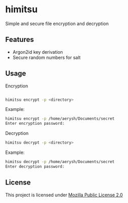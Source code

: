 # himitsu

Simple and secure file encryption and decryption

## Features

- Argon2id key derivation
- Secure random numbers for salt

## Usage

Encryption

```bash

himitsu encrypt -p <directory>

```

Example:

```bash
himitsu encrypt -p /home/aerysh/Documents/secret
Enter encryption password:
```

Decryption

```bash
himitsu decrypt -p <directory>
```

Example:

```bash
himitsu decrypt -p /home/aerysh/Documents/secret
Enter decryption password:
```

## License

This project is licensed under [Mozilla Public License 2.0](https://github.com/Aerysh/himitsu?tab=MPL-2.0-1-ov-file)
